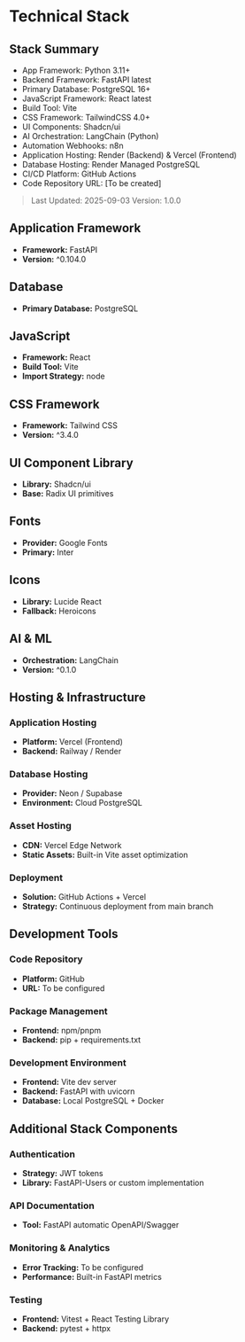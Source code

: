 # Technical Stack
 
## Stack Summary
 
- App Framework: Python 3.11+
- Backend Framework: FastAPI latest
- Primary Database: PostgreSQL 16+
- JavaScript Framework: React latest
- Build Tool: Vite
- CSS Framework: TailwindCSS 4.0+
- UI Components: Shadcn/ui
- AI Orchestration: LangChain (Python)
- Automation Webhooks: n8n
- Application Hosting: Render (Backend) & Vercel (Frontend)
- Database Hosting: Render Managed PostgreSQL
- CI/CD Platform: GitHub Actions
- Code Repository URL: [To be created]

> Last Updated: 2025-09-03
> Version: 1.0.0

## Application Framework

- **Framework:** FastAPI
- **Version:** ^0.104.0

## Database

- **Primary Database:** PostgreSQL

## JavaScript

- **Framework:** React
- **Build Tool:** Vite
- **Import Strategy:** node

## CSS Framework

- **Framework:** Tailwind CSS
- **Version:** ^3.4.0

## UI Component Library

- **Library:** Shadcn/ui
- **Base:** Radix UI primitives

## Fonts

- **Provider:** Google Fonts
- **Primary:** Inter

## Icons

- **Library:** Lucide React
- **Fallback:** Heroicons

## AI & ML

- **Orchestration:** LangChain
- **Version:** ^0.1.0

## Hosting & Infrastructure

### Application Hosting
- **Platform:** Vercel (Frontend)
- **Backend:** Railway / Render

### Database Hosting
- **Provider:** Neon / Supabase
- **Environment:** Cloud PostgreSQL

### Asset Hosting
- **CDN:** Vercel Edge Network
- **Static Assets:** Built-in Vite asset optimization

### Deployment
- **Solution:** GitHub Actions + Vercel
- **Strategy:** Continuous deployment from main branch

## Development Tools

### Code Repository
- **Platform:** GitHub
- **URL:** To be configured

### Package Management
- **Frontend:** npm/pnpm
- **Backend:** pip + requirements.txt

### Development Environment
- **Frontend:** Vite dev server
- **Backend:** FastAPI with uvicorn
- **Database:** Local PostgreSQL + Docker

## Additional Stack Components

### Authentication
- **Strategy:** JWT tokens
- **Library:** FastAPI-Users or custom implementation

### API Documentation
- **Tool:** FastAPI automatic OpenAPI/Swagger

### Monitoring & Analytics
- **Error Tracking:** To be configured
- **Performance:** Built-in FastAPI metrics

### Testing
- **Frontend:** Vitest + React Testing Library
- **Backend:** pytest + httpx